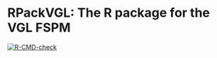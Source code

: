 
<!-- README.md is generated from README.Rmd. Please edit that file -->

# RPackVGL: The R package for the VGL FSPM

<!-- badges: start -->
[![R-CMD-check](https://github.com/mayssaharfouch/RPackVGL/workflows/R-CMD-check/badge.svg)](https://github.com/mayssaharfouch/RPackVGL/actions/workflows/R-CMD-check.yaml)
<!-- badges: end -->





